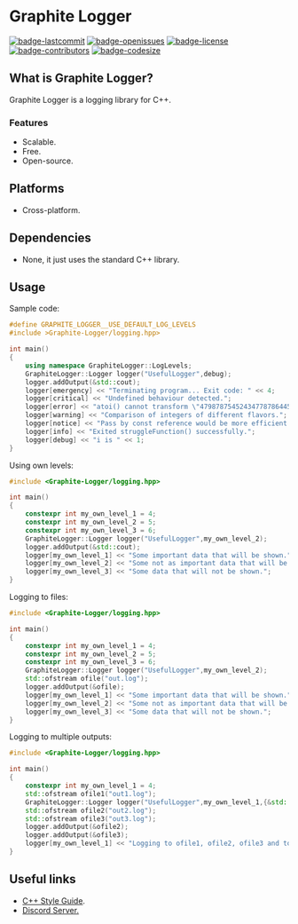 # Graphite Logger
[![badge-lastcommit](https://img.shields.io/github/last-commit/GaryNLOL/Graphite-Logger?style=for-the-badge)](https://github.com/GaryNLOL/Graphite-Logger/commits/main)
[![badge-openissues](https://img.shields.io/github/issues-raw/GaryNLOL/Graphite-Logger?style=for-the-badge)](https://github.com/GaryNLOL/Graphite-Logger/issues)
[![badge-license](https://img.shields.io/github/license/GaryNLOL/Graphite-Logger?style=for-the-badge)](https://github.com/GaryNLOL/Graphite-Logger/blob/main/LICENSE)
[![badge-contributors](https://img.shields.io/github/contributors/GaryNLOL/Graphite-Logger?style=for-the-badge)](https://github.com/GaryNLOL/Graphite-Logger/graphs/contributors)
[![badge-codesize](https://img.shields.io/github/languages/code-size/GaryNLOL/Graphite-Logger?style=for-the-badge)](https://github.com/GaryNLOL/Graphite-Logger)

## What is Graphite Logger?
Graphite Logger is a logging library for C++.

### Features
- Scalable.
- Free.
- Open-source.

## Platforms
- Cross-platform.

## Dependencies
- None, it just uses the standard C++ library.

## Usage
Sample code:
```cpp
#define GRAPHITE_LOGGER__USE_DEFAULT_LOG_LEVELS
#include >Graphite-Logger/logging.hpp>

int main()
{
    using namespace GraphiteLogger::LogLevels;
    GraphiteLogger::Logger logger("UsefulLogger",debug);
    logger.addOutput(&std::cout);
    logger[emergency] << "Terminating program... Exit code: " << 4;
    logger[critical] << "Undefined behaviour detected.";
    logger[error] << "atoi() cannot transform \"479878754524347787864456546\" (out of range).";
    logger[warning] << "Comparison of integers of different flavors.";
    logger[notice] << "Pass by const reference would be more efficient than past by value";
    logger[info] << "Exited struggleFunction() successfully.";
    logger[debug] << "i is " << 1;
}
```

Using own levels:
```cpp
#include <Graphite-Logger/logging.hpp>

int main()
{
    constexpr int my_own_level_1 = 4;
    constexpr int my_own_level_2 = 5;
    constexpr int my_own_level_3 = 6;
    GraphiteLogger::Logger logger("UsefulLogger",my_own_level_2);
    logger.addOutput(&std::cout);
    logger[my_own_level_1] << "Some important data that will be shown.";
    logger[my_own_level_2] << "Some not as important data that will be shown.";
    logger[my_own_level_3] << "Some data that will not be shown.";
}
```

Logging to files:
```cpp
#include <Graphite-Logger/logging.hpp>

int main()
{
    constexpr int my_own_level_1 = 4;
    constexpr int my_own_level_2 = 5;
    constexpr int my_own_level_3 = 6;
    GraphiteLogger::Logger logger("UsefulLogger",my_own_level_2);
    std::ofstream ofile("out.log");
    logger.addOutput(&ofile);
    logger[my_own_level_1] << "Some important data that will be shown.";
    logger[my_own_level_2] << "Some not as important data that will be shown.";
    logger[my_own_level_3] << "Some data that will not be shown.";
}
```

Logging to multiple outputs:
```cpp
#include <Graphite-Logger/logging.hpp>

int main()
{
    constexpr int my_own_level_1 = 4;
    std::ofstream ofile1("out1.log");
    GraphiteLogger::Logger logger("UsefulLogger",my_own_level_1,{&std::cout,&ofile1});
    std::ofstream ofile2("out2.log");
    std::ofstream ofile3("out3.log");
    logger.addOutput(&ofile2);
    logger.addOutput(&ofile3);
    logger[my_own_level_1] << "Logging to ofile1, ofile2, ofile3 and to std::cout!";
}
```

## Useful links
- [C++ Style Guide](https://github.com/GaryNLOL/GSS-Language/blob/main/docs/C%2B%2B%20Style%20Guide.md).
- [Discord Server.](https://discord.gg/RQN6gcDQwX)
